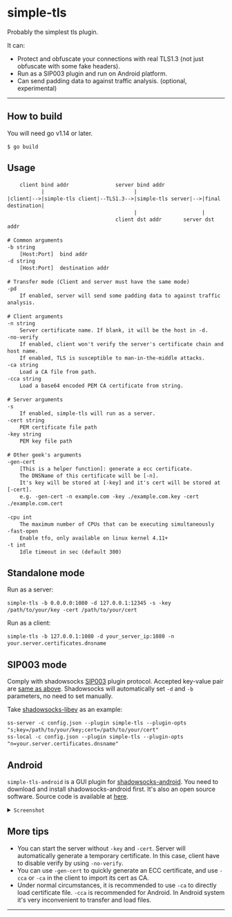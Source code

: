 # simple-tls

Probably the simplest tls plugin. 

It can:

- Protect and obfuscate your connections with real TLS1.3 (not just obfuscate with some fake headers).
- Run as a SIP003 plugin and run on Android platform.
- Can send padding data to against traffic analysis. (optional, experimental)

---

## How to build

You will need go v1.14 or later.

    $ go build

## Usage

        client bind addr               server bind addr
               |                             |
    |client|-->|simple-tls client|--TLS1.3-->|simple-tls server|-->|final destination|
                                             |                     |   
                                       client dst addr       server dst addr  

    # Common arguments
    -b string
        [Host:Port]  bind addr
    -d string
        [Host:Port]  destination addr

    # Transfer mode (Client and server must have the same mode)
    -pd
        If enabled, server will send some padding data to against traffic analysis.

    # Client arguments
    -n string
        Server certificate name. If blank, it will be the host in -d.
    -no-verify
        If enabled, client won't verify the server's certificate chain and host name.
        If enabled, TLS is susceptible to man-in-the-middle attacks. 
    -ca string
        Load a CA file from path.
    -cca string
        Load a base64 encoded PEM CA certificate from string.

    # Server arguments
    -s    
        If enabled, simple-tls will run as a server.
    -cert string
        PEM certificate file path
    -key string
        PEM key file path

    # Other geek's arguments
    -gen-cert
        [This is a helper function]: generate a ecc certificate.
        The DNSName of this certificate will be [-n].
        It's key will be stored at [-key] and it's cert will be stored at [-cert].
        e.g. -gen-cert -n example.com -key ./example.com.key -cert ./example.com.cert

    -cpu int
        The maximum number of CPUs that can be executing simultaneously
    -fast-open
        Enable tfo, only available on linux kernel 4.11+
    -t int
        Idle timeout in sec (default 300)

## Standalone mode

Run as a server: 

    simple-tls -b 0.0.0.0:1080 -d 127.0.0.1:12345 -s -key /path/to/your/key -cert /path/to/your/cert

Run as a client:
        
    simple-tls -b 127.0.0.1:1080 -d your_server_ip:1080 -n your.server.certificates.dnsname

## SIP003 mode

Comply with shadowsocks [SIP003](https://shadowsocks.org/en/spec/Plugin.html) plugin protocol. Accepted key-value pair are [same as above](#usage). Shadowsocks will automatically set `-d` and `-b` parameters, no need to set manually.

Take [shadowsocks-libev](https://github.com/shadowsocks/shadowsocks-libev) as an example:

    ss-server -c config.json --plugin simple-tls --plugin-opts "s;key=/path/to/your/key;cert=/path/to/your/cert"
    ss-local -c config.json --plugin simple-tls --plugin-opts "n=your.server.certificates.dnsname"

## Android

`simple-tls-android` is a GUI plugin for [shadowsocks-android](https://github.com/shadowsocks/shadowsocks-android). You need to download and install shadowsocks-android first. It's also an open source software. Source code is available at [here](https://github.com/IrineSistiana/simple-tls-android).

<details><summary><code>Screenshot</code></summary><br>

![avatar](/assets/simple-tls-android-screenshot.jpg)

</details>


## More tips

- You can start the server without `-key` and `-cert`. Server will automatically generate a temporary certificate. In this case, client have to disable verify by using  `-no-verify`.
- You can use `-gen-cert` to quickly generate an ECC certificate, and use `-cca` or `-ca` in the client to import its cert as CA.
- Under normal circumstances, it is recommended to use `-ca` to directly load certificate file. `-cca` is recommended for Android. In Android system it's very inconvenient to transfer and load files.

---

